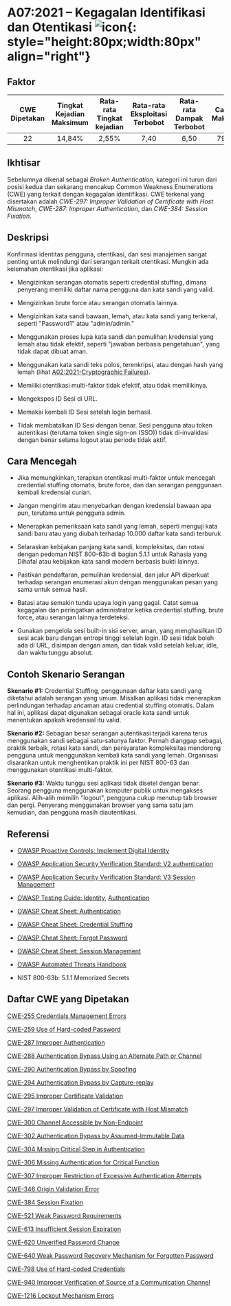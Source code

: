 # A07:2021 – Kegagalan Identifikasi dan Otentikasi    ![icon](assets/TOP_10_Icons_Final_Identification_and_Authentication_Failures.png){: style="height:80px;width:80px" align="right"}

## Faktor

| CWE Dipetakan | Tingkat Kejadian Maksimum | Rata-rata Tingkat kejadian | Rata-rata Eksploitasi Terbobot | Rata-rata Dampak Terbobot | Cakupan Maksimum | Rata-rata Cakupan | Total Kejadian | Total CVE |
|:-------------:|:--------------------:|:--------------------:|:--------------:|:--------------:|:----------------------:|:---------------------:|:-------------------:|:------------:|
| 22          | 14,84%             | 2,55%              | 7,40                 | 6,50                | 79,51%       | 45,72%       | 132.195           | 3.897      |
## Ikhtisar

Sebelumnya dikenal sebagai *Broken Authentication*, kategori ini turun
dari posisi kedua dan sekarang mencakup Common Weakness 
Enumerations (CWE) yang terkait dengan kegagalan identifikasi. CWE terkenal 
yang disertakan adalah *CWE-297: Improper Validation of
Certificate with Host Mismatch*, *CWE-287: Improper Authentication*, dan
*CWE-384: Session Fixation*.

## Deskripsi 

Konfirmasi identitas pengguna, otentikasi, dan sesi manajemen sangat penting 
untuk melindungi dari serangan terkait otentikasi. Mungkin ada kelemahan 
otentikasi jika aplikasi:

-   Mengizinkan serangan otomatis seperti credential stuffing, dimana
    penyerang memiliki daftar nama pengguna dan kata sandi yang valid.

-   Mengizinkan brute force atau serangan otomatis lainnya.

-   Mengizinkan kata sandi bawaan, lemah, atau kata sandi yang terkenal, 
    seperti "Password1" atau "admin/admin."

-   Menggunakan proses lupa kata sandi dan pemulihan kredensial yang lemah 
    atau tidak efektif, seperti "jawaban berbasis pengetahuan", yang tidak 
    dapat dibuat aman.

-   Menggunakan kata sandi teks polos, terenkripsi, atau dengan hash yang 
    lemah (lihat [A02:2021-Cryptographic 
    Failures](A02_2021-Cryptographic_Failures.id.md)).

-   Memiliki otentikasi multi-faktor tidak efektif, atau tidak memilikinya.

-   Mengekspos ID Sesi di URL.

-   Memakai kembali ID Sesi setelah login berhasil.

-   Tidak membatalkan ID Sesi dengan benar. Sesi pengguna atau
    token autentikasi (terutama token single sign-on (SSO)) tidak
    di-invalidasi dengan benar selama logout atau periode tidak aktif.

## Cara Mencegah

-   Jika memungkinkan, terapkan otentikasi multi-faktor untuk mencegah
    credential stuffing otomatis, brute force, dan dan serangan penggunaan 
    kembali kredensial curian.

-   Jangan mengirim atau menyebarkan dengan kredensial bawaan apa pun, 
    terutama untuk pengguna admin.

-   Menerapkan pemeriksaan kata sandi yang lemah, seperti menguji kata sandi 
    baru atau yang diubah terhadap 10.000 daftar kata sandi terburuk

-   Selaraskan kebijakan panjang kata sandi, kompleksitas, dan rotasi dengan 
    pedoman NIST 800-63b di bagian 5.1.1 untuk Rahasia yang Dihafal atau 
    kebijakan kata sandi modern berbasis bukti lainnya.

-   Pastikan pendaftaran, pemulihan kredensial, dan jalur API diperkuat 
    terhadap serangan enumerasi akun dengan menggunakan pesan yang sama
    untuk semua hasil.

-   Batasi atau semakin tunda upaya login yang gagal. Catat semua kegagalan
    dan peringatkan administrator ketika credential stuffing, brute force, 
    atau serangan lainnya terdeteksi.

-   Gunakan pengelola sesi built-in sisi server, aman, yang menghasilkan
    ID sesi acak baru dengan entropi tinggi setelah login. ID sesi
    tidak boleh ada di URL, disimpan dengan aman, dan tidak valid setelah
    keluar, idle, dan waktu tunggu absolut.

## Contoh Skenario Serangan

**Skenario #1:** Credential Stuffing, penggunaan daftar kata sandi yang 
diketahui adalah serangan yang umum. Misalkan aplikasi tidak menerapkan
perlindungan terhadap ancaman atau credential stuffing otomatis. Dalam hal 
ini, aplikasi dapat digunakan sebagai oracle kata sandi untuk menentukan 
apakah kredensial itu valid.

**Skenario #2:** Sebagian besar serangan autentikasi terjadi karena terus
menggunakan sandi sebagai satu-satunya faktor. Pernah dianggap sebagai, 
praktik terbaik, rotasi kata sandi, dan persyaratan kompleksitas mendorong 
pengguna untuk menggunakan kembali kata sandi yang lemah. Organisasi 
disarankan untuk menghentikan praktik ini per NIST 800-63 dan menggunakan 
otentikasi multi-faktor.

**Skenario #3:** Waktu tunggu sesi aplikasi tidak disetel dengan benar. Seorang
pengguna menggunakan komputer publik untuk mengakses aplikasi. Alih-alih
memilih "logout", pengguna cukup menutup tab browser dan pergi. Penyerang 
menggunakan browser yang sama satu jam kemudian, dan pengguna masih diautentikasi.

## Referensi

-   [OWASP Proactive Controls: Implement Digital
    Identity](https://owasp.org/www-project-proactive-controls/v3/en/c6-digital-identity)

-   [OWASP Application Security Verification Standard: V2
    authentication](https://owasp.org/www-project-application-security-verification-standard)

-   [OWASP Application Security Verification Standard: V3 Session
    Management](https://owasp.org/www-project-application-security-verification-standard)

-   [OWASP Testing Guide: Identity](https://owasp.org/www-project-web-security-testing-guide/stable/4-Web_Application_Security_Testing/03-Identity_Management_Testing/README), [Authentication](https://owasp.org/www-project-web-security-testing-guide/stable/4-Web_Application_Security_Testing/04-Authentication_Testing/README)

-   [OWASP Cheat Sheet:
    Authentication](https://cheatsheetseries.owasp.org/cheatsheets/Authentication_Cheat_Sheet.html)

-   [OWASP Cheat Sheet: Credential Stuffing](https://cheatsheetseries.owasp.org/cheatsheets/Credential_Stuffing_Prevention_Cheat_Sheet.html)

-   [OWASP Cheat Sheet: Forgot
    Password](https://cheatsheetseries.owasp.org/cheatsheets/Forgot_Password_Cheat_Sheet.html)

-   [OWASP Cheat Sheet: Session Management](https://cheatsheetseries.owasp.org/cheatsheets/Session_Management_Cheat_Sheet.html)

-   [OWASP Automated Threats
    Handbook](https://owasp.org/www-project-automated-threats-to-web-applications/)

-   NIST 800-63b: 5.1.1 Memorized Secrets

## Daftar CWE yang Dipetakan

[CWE-255 Credentials Management Errors](https://cwe.mitre.org/data/definitions/255.html)

[CWE-259 Use of Hard-coded Password](https://cwe.mitre.org/data/definitions/259.html)

[CWE-287 Improper Authentication](https://cwe.mitre.org/data/definitions/287.html)

[CWE-288 Authentication Bypass Using an Alternate Path or Channel](https://cwe.mitre.org/data/definitions/288.html)

[CWE-290 Authentication Bypass by Spoofing](https://cwe.mitre.org/data/definitions/290.html)

[CWE-294 Authentication Bypass by Capture-replay](https://cwe.mitre.org/data/definitions/294.html)

[CWE-295 Improper Certificate Validation](https://cwe.mitre.org/data/definitions/295.html)

[CWE-297 Improper Validation of Certificate with Host Mismatch](https://cwe.mitre.org/data/definitions/297.html)

[CWE-300 Channel Accessible by Non-Endpoint](https://cwe.mitre.org/data/definitions/300.html)

[CWE-302 Authentication Bypass by Assumed-Immutable Data](https://cwe.mitre.org/data/definitions/302.html)

[CWE-304 Missing Critical Step in Authentication](https://cwe.mitre.org/data/definitions/304.html)

[CWE-306 Missing Authentication for Critical Function](https://cwe.mitre.org/data/definitions/306.html)

[CWE-307 Improper Restriction of Excessive Authentication Attempts](https://cwe.mitre.org/data/definitions/307.html)

[CWE-346 Origin Validation Error](https://cwe.mitre.org/data/definitions/346.html)

[CWE-384 Session Fixation](https://cwe.mitre.org/data/definitions/384.html)

[CWE-521 Weak Password Requirements](https://cwe.mitre.org/data/definitions/521.html)

[CWE-613 Insufficient Session Expiration](https://cwe.mitre.org/data/definitions/613.html)

[CWE-620 Unverified Password Change](https://cwe.mitre.org/data/definitions/620.html)

[CWE-640 Weak Password Recovery Mechanism for Forgotten Password](https://cwe.mitre.org/data/definitions/640.html)

[CWE-798 Use of Hard-coded Credentials](https://cwe.mitre.org/data/definitions/798.html)

[CWE-940 Improper Verification of Source of a Communication Channel](https://cwe.mitre.org/data/definitions/940.html)

[CWE-1216 Lockout Mechanism Errors](https://cwe.mitre.org/data/definitions/1216.html)

